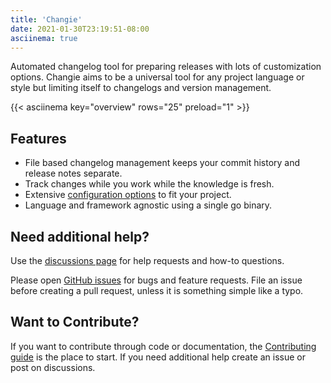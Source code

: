 ```yaml
---
title: 'Changie'
date: 2021-01-30T23:19:51-08:00
asciinema: true
---
```


Automated changelog tool for preparing releases with lots of customization options.
Changie aims to be a universal tool for any project language or style but limiting itself to changelogs and version management.

{{< asciinema key="overview" rows="25" preload="1" >}}

## Features
* File based changelog management keeps your commit history and release notes separate.
* Track changes while you work while the knowledge is fresh.
* Extensive [configuration options](/config) to fit your project.
* Language and framework agnostic using a single go binary.

## Need additional help?
Use the [discussions page](https://github.com/miniscruff/changie/discussions) for help requests and how-to questions.

Please open [GitHub issues](https://github.com/miniscruff/changie/issues) for bugs and feature requests.
File an issue before creating a pull request, unless it is something simple like a typo.

## Want to Contribute?
If you want to contribute through code or documentation, the [Contributing guide](https://github.com/miniscruff/changie/blob/main/CONTRIBUTING.md) is the place to start.
If you need additional help create an issue or post on discussions.
